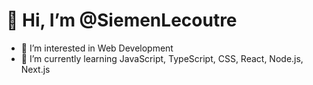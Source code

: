 # 👋 Hi, I’m @SiemenLecoutre
- 👀 I’m interested in Web Development
- 🌱 I’m currently learning JavaScript, TypeScript, CSS, React, Node.js, Next.js

<!---
SiemenLecoutre/SiemenLecoutre is a ✨ special ✨ repository because its `README.md` (this file) appears on your GitHub profile.
You can click the Preview link to take a look at your changes.
--->
